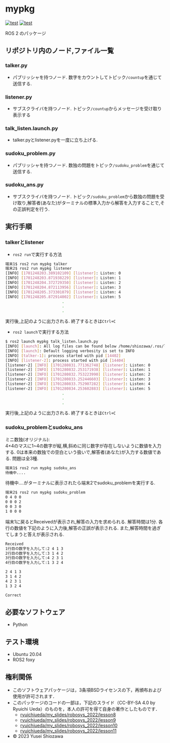 # mypkg
[![test](https://github.com/YuseiShiozawa/mypkg/actions/workflows/test.yml/badge.svg)](https://github.com/YuseiShiozawa/mypkg/actions/workflows/test.yml) [![test](https://github.com/YuseiShiozawa/mypkg/actions/workflows/sudoku_test.yml/badge.svg)](https://github.com/YuseiShiozawa/mypkg/actions/workflows/sudoku_test.yml)

ROS 2 のパッケージ

## リポジトリ内のノード,ファイル一覧

### talker.py
* パブリッシャを持つノード. 数字をカウントしてトピック`/countup`を通じて送信する.

### listener.py
* サブスクライバを持つノード. トピック`/countup`からメッセージを受け取り表示する

### talk_listen.launch.py
* talker.pyとlistener.pyを一度に立ち上げる.

### sudoku_problem.py
* パブリッシャを持つノード. 数独の問題をトピック`/sudoku_problem`を通じて送信する.

### sudoku_ans.py
* サブスクライバを持つノード. トピック`/sudoku_problem`から数独の問題を受け取り,解答者(あなた)がターミナルの標準入力から解答を入力することで,その正誤判定を行う.

## 実行手順
### talkerとlistener
* `ros2 run`で実行する方法
```bash
端末1$ ros2 run mypkg talker
端末2$ ros2 run mypkg listener
[INFO] [1701248203.389102109] [listener]: Listen: 0
[INFO] [1701248203.871938229] [listener]: Listen: 1
[INFO] [1701248204.372729350] [listener]: Listen: 2
[INFO] [1701248204.872113956] [listener]: Listen: 3
[INFO] [1701248205.373301079] [listener]: Listen: 4
[INFO] [1701248205.872914002] [listener]: Listen: 5
                         .
                         .
                         .
```
実行後,上記のように出力される. 終了するときは`Ctrl+C`

* `ros2 launch`で実行する方法
```bash
$ ros2 launch mypkg talk_listen.launch.py
[INFO] [launch]: All log files can be found below /home/shiozawa/.ros/log/2023-11-30-03-00-30-886468-shiopc-14400
[INFO] [launch]: Default logging verbosity is set to INFO
[INFO] [talker-1]: process started with pid [14402]
[INFO] [listener-2]: process started with pid [14404]
[listener-2] [INFO] [1701280831.771362748] [listener]: Listen: 0
[listener-2] [INFO] [1701280832.253171938] [listener]: Listen: 1
[listener-2] [INFO] [1701280832.753223990] [listener]: Listen: 2
[listener-2] [INFO] [1701280833.252446603] [listener]: Listen: 3
[listener-2] [INFO] [1701280833.752907282] [listener]: Listen: 4
[listener-2] [INFO] [1701280834.253602883] [listener]: Listen: 5
                         .
                         .
                         .
```
実行後,上記のように出力される. 終了するときは`Ctrl+C`

### sudoku_problemとsudoku_ans
ミニ数独(オリジナル):  
4×4のマスに1~4の数字が縦,横,斜めに同じ数字が存在しないように数値を入力する. 0は本来の数独での空白という扱いで,解答者(あなた)が入力する数値である. 問題は全3種.

```bash
端末1$ ros2 run mypkg sudoku_ans
待機中.... 
```
待機中....がターミナルに表示されたら端末2でsudoku_problemを実行する.

```bash
端末2$ ros2 run mypkg sudoku_problem
0 4 0 0
0 0 0 2
0 0 3 0
1 0 0 0
```

端末1に戻るとReceivedが表示され,解答の入力を求められる. 解答時間は1分. 各行の数値を下記のように入力後,解答の正誤が表示される. また,解答時間を過ぎてしまうと答えが表示される.

```bash
Received
1行目の数字を入力して:2 4 1 3
2行目の数字を入力して:3 1 4 2
3行目の数字を入力して:4 2 3 1
4行目の数字を入力して:1 3 2 4

2 4 1 3
3 1 4 2
4 2 3 1
1 3 2 4

Correct
```

## 必要なソフトウェア
* Python

## テスト環境
* Ubuntu 20.04
* ROS2 foxy

## 権利関係

* このソフトウェアパッケージは，3条項BSDライセンスの下，再頒布および使用が許可されます．
* このパッケージのコードの一部は，下記のスライド（CC-BY-SA 4.0 by Ryuichi Ueda）のものを，本人の許可を得て自身の著作としたものです．
   * [ryuichiueda/my_slides/robosys_2022/lesson8](https://ryuichiueda.github.io/my_slides/robosys_2022/lesson8.html#/)
   * [ryuichiueda/my_slides/robosys_2022/lesson9](https://ryuichiueda.github.io/my_slides/robosys_2022/lesson9.html#/)
   * [ryuichiueda/my_slides/robosys_2022/lesson10](https://ryuichiueda.github.io/my_slides/robosys_2022/lesson10.html#/)
   * [ryuichiueda/my_slides/robosys_2022/lesson11](https://ryuichiueda.github.io/my_slides/robosys_2022/lesson11.html#/)
* © 2023 Yusei Shiozawa
